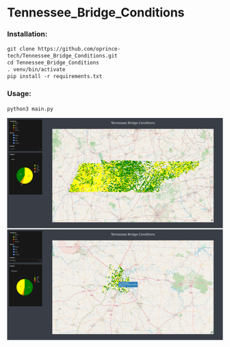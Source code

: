 # Tennessee_Bridge_Conditions

### Installation:
```
git clone https://github.com/oprince-tech/Tennessee_Bridge_Conditions.git
cd Tennessee_Bridge_Conditions
. venv/bin/activate
pip install -r requirements.txt
```

### Usage:
```
python3 main.py
```
![Tennessee_Bridge_Condition-1.png](https://github.com/oprince-tech/Tennessee_Bridge_Conditions/blob/master/Tennessee_Bridge_Condition-1.png)
![Tennessee_Bridge_Condition-2.png](https://github.com/oprince-tech/Tennessee_Bridge_Conditions/blob/master/Tennessee_Bridge_Condition-2.png)
